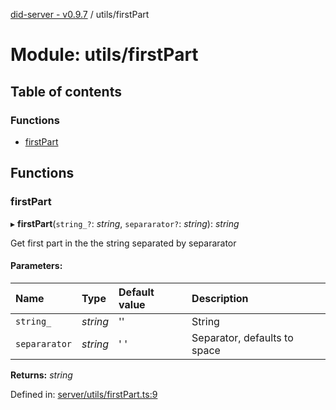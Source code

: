 [did-server - v0.9.7](../README.md) / utils/firstPart

# Module: utils/firstPart

## Table of contents

### Functions

- [firstPart](utils_firstpart.md#firstpart)

## Functions

### firstPart

▸ **firstPart**(`string_?`: *string*, `separarator?`: *string*): *string*

Get first part in the the string separated by separarator

#### Parameters:

Name | Type | Default value | Description |
:------ | :------ | :------ | :------ |
`string_` | *string* | '' | String   |
`separarator` | *string* | ' ' | Separator, defaults to space    |

**Returns:** *string*

Defined in: [server/utils/firstPart.ts:9](https://github.com/Puzzlepart/did/blob/dev/server/utils/firstPart.ts#L9)
